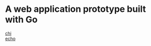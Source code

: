 # A web application prototype built with Go

[chi](https://github.com/utahta/go-webapp-proto/tree/chi)  
[echo](https://github.com/utahta/go-webapp-proto/tree/echo)
